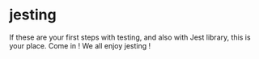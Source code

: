 # jesting
If these are your first steps with testing, and also with Jest library, this is your place. Come in ! We all enjoy jesting ! 
